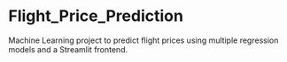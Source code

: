 # Flight_Price_Prediction
Machine Learning project to predict flight prices using multiple regression models and a Streamlit frontend.
